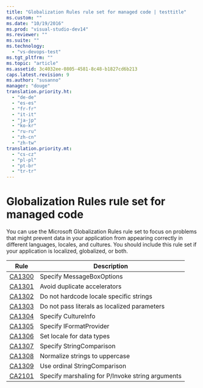 ```yaml
---
title: "Globalization Rules rule set for managed code | testtitle"
ms.custom: ""
ms.date: "10/19/2016"
ms.prod: "visual-studio-dev14"
ms.reviewer: ""
ms.suite: ""
ms.technology: 
  - "vs-devops-test"
ms.tgt_pltfrm: ""
ms.topic: "article"
ms.assetid: 3c4032ee-0805-4581-8c48-b1827cd6b213
caps.latest.revision: 9
ms.author: "susanno"
manager: "douge"
translation.priority.ht: 
  - "de-de"
  - "es-es"
  - "fr-fr"
  - "it-it"
  - "ja-jp"
  - "ko-kr"
  - "ru-ru"
  - "zh-cn"
  - "zh-tw"
translation.priority.mt: 
  - "cs-cz"
  - "pl-pl"
  - "pt-br"
  - "tr-tr"
---
```

# Globalization Rules rule set for managed code
You can use the Microsoft Globalization Rules rule set to focus on problems that might prevent data in your application from appearing correctly in different languages, locales, and cultures. You should include this rule set if your application is localized, globalized, or both.  
  
|Rule|Description|  
|----------|-----------------|  
|[CA1300](../code-quality/ca1300--specify-messageboxoptions.md)|Specify MessageBoxOptions|  
|[CA1301](../code-quality/ca1301--avoid-duplicate-accelerators.md)|Avoid duplicate accelerators|  
|[CA1302](../code-quality/ca1302--do-not-hardcode-locale-specific-strings.md)|Do not hardcode locale specific strings|  
|[CA1303](../code-quality/ca1303--do-not-pass-literals-as-localized-parameters.md)|Do not pass literals as localized parameters|  
|[CA1304](../code-quality/ca1304--specify-cultureinfo.md)|Specify CultureInfo|  
|[CA1305](../code-quality/ca1305--specify-iformatprovider.md)|Specify IFormatProvider|  
|[CA1306](../code-quality/ca1306--set-locale-for-data-types.md)|Set locale for data types|  
|[CA1307](../code-quality/ca1307--specify-stringcomparison.md)|Specify StringComparison|  
|[CA1308](../code-quality/ca1308--normalize-strings-to-uppercase.md)|Normalize strings to uppercase|  
|[CA1309](../code-quality/ca1309--use-ordinal-stringcomparison.md)|Use ordinal StringComparison|  
|[CA2101](../code-quality/ca2101--specify-marshaling-for-p-invoke-string-arguments.md)|Specify marshaling for P/Invoke string arguments|